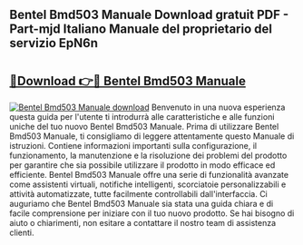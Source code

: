 ## Bentel Bmd503 Manuale Download gratuit PDF - Part-mjd Italiano Manuale del proprietario del servizio EpN6n

# <h2><a href="http://dffom9.blite.top/?on=Bentel+Bmd503+Manuale">🔗Download 👉🔴 Bentel Bmd503 Manuale</a></h2>

[![Bentel Bmd503 Manuale download](https://i.imgur.com/lujVjoI.png)](http://dffom9.blite.top/?on=Bentel+Bmd503+Manuale)
Benvenuto in una nuova esperienza questa guida per l'utente ti introdurrà alle caratteristiche e alle funzioni uniche del tuo nuovo Bentel Bmd503 Manuale. Prima di utilizzare Bentel Bmd503 Manuale, ti consigliamo di leggere attentamente questo Manuale di istruzioni. Contiene informazioni importanti sulla configurazione, il funzionamento, la manutenzione e la risoluzione dei problemi del prodotto per garantire che sia possibile utilizzare il prodotto in modo efficace ed efficiente. Bentel Bmd503 Manuale offre una serie di funzionalità avanzate come assistenti virtuali, notifiche intelligenti, scorciatoie personalizzabili e attività automatizzate, tutte facilmente controllabili dall'interfaccia. Ci auguriamo che Bentel Bmd503 Manuale sia stata una guida chiara e di facile comprensione per iniziare con il tuo nuovo prodotto. Se hai bisogno di aiuto o chiarimenti, non esitare a contattare il nostro team di assistenza clienti.
